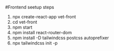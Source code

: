 #Frontend seetup steps

1. npx create-react-app vet-front
2. cd vet-front
3. npm start
4. npm install react-router-dom
5. npm install -D tailwindcss postcss autoprefixer
6. npx tailwindcss init -p